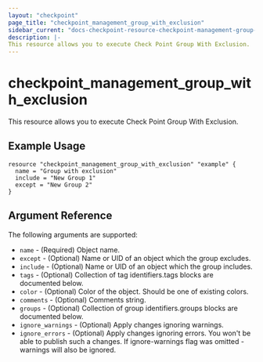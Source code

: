 ```yaml
---
layout: "checkpoint"
page_title: "checkpoint_management_group_with_exclusion"
sidebar_current: "docs-checkpoint-resource-checkpoint-management-group-with-exclusion"
description: |-
This resource allows you to execute Check Point Group With Exclusion.
---
```


# checkpoint_management_group_with_exclusion

This resource allows you to execute Check Point Group With Exclusion.

## Example Usage


```hcl
resource "checkpoint_management_group_with_exclusion" "example" {
  name = "Group with exclusion"
  include = "New Group 1"
  except = "New Group 2"
}
```

## Argument Reference

The following arguments are supported:

* `name` - (Required) Object name. 
* `except` - (Optional) Name or UID of an object which the group excludes. 
* `include` - (Optional) Name or UID of an object which the group includes. 
* `tags` - (Optional) Collection of tag identifiers.tags blocks are documented below.
* `color` - (Optional) Color of the object. Should be one of existing colors. 
* `comments` - (Optional) Comments string. 
* `groups` - (Optional) Collection of group identifiers.groups blocks are documented below.
* `ignore_warnings` - (Optional) Apply changes ignoring warnings. 
* `ignore_errors` - (Optional) Apply changes ignoring errors. You won't be able to publish such a changes. If ignore-warnings flag was omitted - warnings will also be ignored. 

